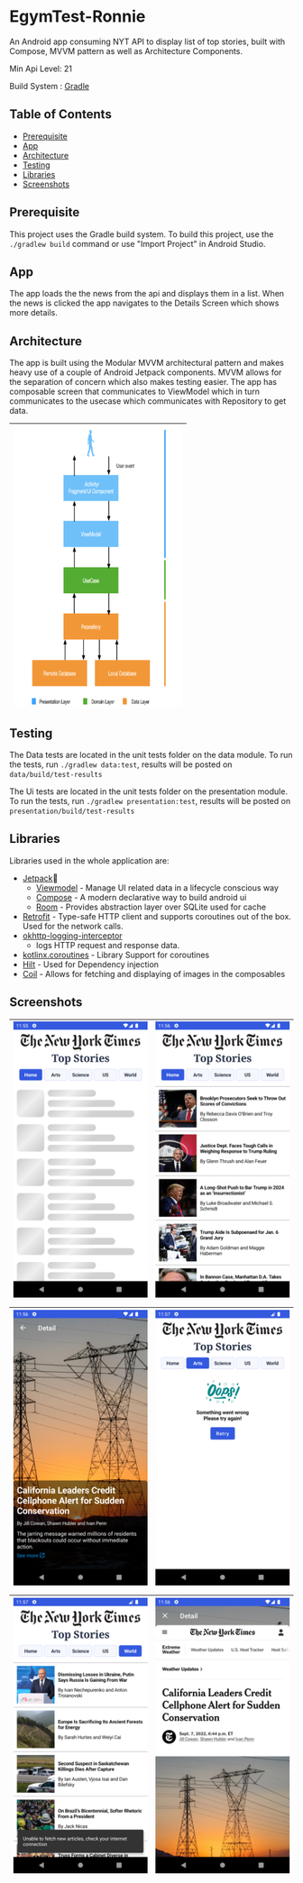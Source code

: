 # EgymTest-Ronnie

An Android app consuming NYT API to display list of top stories, built with Compose, MVVM pattern as
well as Architecture Components.

Min Api Level: 21

Build System : [Gradle](https://gradle.org/)

## Table of Contents

- [Prerequisite](#prerequisite)
- [App](#app)
- [Architecture](#architecture)
- [Testing](#testing)
- [Libraries](#libraries)
- [Screenshots](#screenshots)

## Prerequisite

This project uses the Gradle build system. To build this project, use the
`./gradlew build` command or use "Import Project" in Android Studio.

## App

The app loads the the news from the api and displays them in a list. When the news is clicked the
app navigates to the Details Screen which shows more details.

## Architecture

The app is built using the Modular MVVM architectural pattern and makes heavy use of a couple of
Android Jetpack components. MVVM allows for the separation of concern which also makes testing
easier. The app has composable screen that communicates to ViewModel which in turn communicates to
the usecase which communicates with Repository to get data.

|<img src="screenshots/arch.png" width=300 height=500 style="display: block; margin: 0 auto"/>|
|:----:|

## Testing

The Data tests are located in the unit tests folder on the data module. To run the tests,
run `./gradlew data:test`, results will be posted on `data/build/test-results`

The Ui tests are located in the unit tests folder on the presentation module. To run the tests,
run `./gradlew presentation:test`, results will be posted on `presentation/build/test-results`

## Libraries

Libraries used in the whole application are:

- [Jetpack](https://developer.android.com/jetpack)🚀
    - [Viewmodel](https://developer.android.com/topic/libraries/architecture/viewmodel) - Manage UI
      related data in a lifecycle conscious way
    - [Compose](https://developer.android.com/courses/pathways/compose) - A modern declarative way
      to build android ui
    - [Room](https://developer.android.com/training/data-storage/room) - Provides abstraction layer
      over SQLite used for cache
- [Retrofit](https://square.github.io/retrofit/) - Type-safe HTTP client and supports coroutines out
  of the box. Used for the network calls.
- [okhttp-logging-interceptor](https://github.com/square/okhttp/blob/master/okhttp-logging-interceptor/README.md)
    - logs HTTP request and response data.
- [kotlinx.coroutines](https://github.com/Kotlin/kotlinx.coroutines) - Library Support for
  coroutines
- [Hilt](https://developer.android.com/training/dependency-injection/hilt-android) - Used for
  Dependency injection
- [Coil](https://coil-kt.github.io/coil/compose/) - Allows for fetching and displaying of images in
  the composables

## Screenshots

|<img src="screenshots/loading.png" width=300 style="display: block; margin: 0 auto" />|<img src="screenshots/list.png" width=300 style="display: block; margin: 0 auto" />|
|:----:|:----:|

|<img src="screenshots/detail.png" width=300 style="display: block; margin: 0 auto" />|<img src="screenshots/error.png" width=300 style="display: block; margin: 0 auto" />|
|:----:|:----:|

|<img src="screenshots/unable.png" width=300 style="display: block; margin: 0 auto" />|<img src="screenshots/webview.png" width=300 style="display: block; margin: 0 auto" />|
|:----:|:----:|
